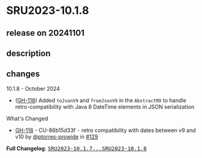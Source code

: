 # SRU2023-10.1.8

## release on 20241101
## description
## changes
10.1.8 - October 2024

* (<a class="issue-link js-issue-link" data-error-text="Failed to load title" data-id="2392277738" data-permission-text="Title is private" data-url="https://github.com/prowide/prowide-iso20022/issues/118" data-hovercard-type="issue" data-hovercard-url="/prowide/prowide-iso20022/issues/118/hovercard" href="https://github.com/prowide/prowide-iso20022/issues/118">GH-118</a>) Added <code>toJsonV9</code> and <code>fromJsonV9</code> in the <code>AbstractMX</code> to handle retro-compatibility with Java 8 DateTime elements in JSON serialization

What's Changed

* <a class="issue-link js-issue-link" data-error-text="Failed to load title" data-id="2392277738" data-permission-text="Title is private" data-url="https://github.com/prowide/prowide-iso20022/issues/118" data-hovercard-type="issue" data-hovercard-url="/prowide/prowide-iso20022/issues/118/hovercard" href="https://github.com/prowide/prowide-iso20022/issues/118">GH-118</a> - CU-86b15d33f ⁃ retro compatibility with dates between v9 and v10 by <a class="user-mention notranslate" data-hovercard-type="user" data-hovercard-url="/users/ptorres-prowide/hovercard" data-octo-click="hovercard-link-click" data-octo-dimensions="link_type:self" href="https://github.com/ptorres-prowide">@ptorres-prowide</a> in <a class="issue-link js-issue-link" data-error-text="Failed to load title" data-id="2589481342" data-permission-text="Title is private" data-url="https://github.com/prowide/prowide-iso20022/issues/129" data-hovercard-type="pull_request" data-hovercard-url="/prowide/prowide-iso20022/pull/129/hovercard" href="https://github.com/prowide/prowide-iso20022/pull/129">#129</a>

<strong>Full Changelog</strong>: <a class="commit-link" href="https://github.com/prowide/prowide-iso20022/compare/SRU2023-10.1.7...SRU2023-10.1.8"><tt>SRU2023-10.1.7...SRU2023-10.1.8</tt></a>


